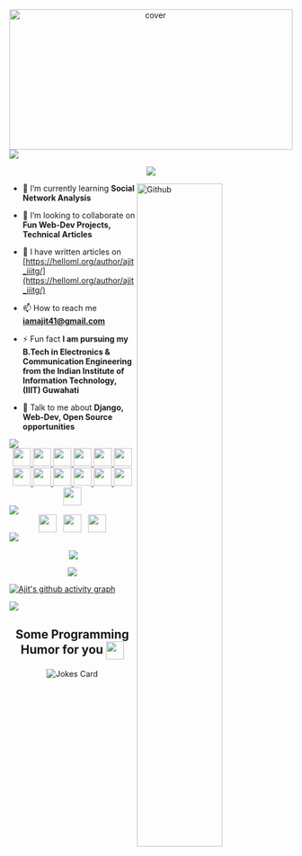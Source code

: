 <div align="center">
<img width="100%" height = "250px" src="https://images.unsplash.com/photo-1555949963-ff9fe0c870eb?ixid=MnwxMjA3fDB8MHxwaG90by1wYWdlfHx8fGVufDB8fHx8&ixlib=rb-1.2.1&auto=format&fit=crop&w=870&q=80" alt="cover" />
</div>

<img align="middle" src = "https://raw.githubusercontent.com/andreasbm/readme/master/assets/lines/rainbow.png">
<p align="center">
<img src ="https://readme-typing-svg.herokuapp.com?font=Comfortaa&color=%23FF8C1F&size=30&center=true&vCenter=true&width=550&height=70&&lines=Hi!+👋+I'm+Ajit;I+Love+To+Build+💻+Projects!" />
</p>

<img width="55%" align="right" alt="Github" src="https://raw.githubusercontent.com/onimur/.github/master/.resources/git-header.svg" />
  
- 🌱 I’m currently learning **Social Network Analysis**  
  
- 👯 I’m looking to collaborate on **Fun Web-Dev Projects, Technical Articles**   

- 📝 I have written articles on [https://helloml.org/author/ajit_iiitg/](https://helloml.org/author/ajit_iiitg/)  
 
- 📫 How to reach me **iamajit41@gmail.com**  
  
- ⚡ Fun fact **I am pursuing my B.Tech in Electronics & Communication Engineering from the Indian Institute of Information Technology, (IIIT) Guwahati**


- 💬 Talk to me about **Django, Web-Dev, Open Source opportunities**

<img src = "https://raw.githubusercontent.com/andreasbm/readme/master/assets/lines/rainbow.png">

<div align="center">
<a href= https://github.com/iamajitsingh?tab=repositories&q=&type=&language=django&sort= > <img width ='32px' src ='https://raw.githubusercontent.com/rahulbanerjee26/githubAboutMeGenerator/main/icons/django.svg'> </a>
<a href= https://github.com/iamajitsingh?tab=repositories&q=&type=&language=python&sort= > <img width ='32px' src ='https://raw.githubusercontent.com/rahulbanerjee26/githubAboutMeGenerator/main/icons/python.svg'> </a>
<a href= https://github.com/iamajitsingh?tab=repositories&q=&type=&language=bootstrap&sort= > <img width ='32px' src ='https://raw.githubusercontent.com/rahulbanerjee26/githubAboutMeGenerator/main/icons/bootstrap.svg'> </a>
<a href= https://github.com/iamajitsingh?tab=repositories&q=&type=&language=reactjs&sort= > <img width ='32px' src ='https://raw.githubusercontent.com/rahulbanerjee26/githubAboutMeGenerator/main/icons/reactjs.svg'> </a>
<a href= https://github.com/iamajitsingh?tab=repositories&q=&type=&language=css&sort= > <img width ='32px' src ='https://raw.githubusercontent.com/rahulbanerjee26/githubAboutMeGenerator/main/icons/css.svg'> </a>
<a href= https://github.com/iamajitsingh?tab=repositories&q=&type=&language=javascript&sort= > <img width ='32px' src ='https://raw.githubusercontent.com/rahulbanerjee26/githubAboutMeGenerator/main/icons/javascript.svg'> </a>
<a href= https://github.com/iamajitsingh?tab=repositories&q=&type=&language=scikit&sort= > <img width ='32px' src ='https://raw.githubusercontent.com/rahulbanerjee26/githubAboutMeGenerator/main/icons/scikit.svg'> </a>
<a href= https://github.com/iamajitsingh?tab=repositories&q=&type=&language=nodejs&sort= > <img width ='32px' src ='https://raw.githubusercontent.com/rahulbanerjee26/githubAboutMeGenerator/main/icons/nodejs.svg'> </a>
<a href= https://github.com/iamajitsingh?tab=repositories&q=&type=&language=postgresql&sort= > <img width ='32px' src ='https://raw.githubusercontent.com/rahulbanerjee26/githubAboutMeGenerator/main/icons/postgresql.svg'> </a>
<a href= https://github.com/iamajitsingh?tab=repositories&q=&type=&language=mongodb&sort= > <img width ='32px' src ='https://raw.githubusercontent.com/rahulbanerjee26/githubAboutMeGenerator/main/icons/mongodb.svg'> </a>
<a href= https://github.com/iamajitsingh?tab=repositories&q=&type=&language=sqlite&sort= > <img width ='32px' src ='https://raw.githubusercontent.com/rahulbanerjee26/githubAboutMeGenerator/main/icons/sqlite.svg'> </a>
<a href= https://github.com/iamajitsingh?tab=repositories&q=&type=&language=c&sort= > <img width ='32px' src ='https://raw.githubusercontent.com/rahulbanerjee26/githubAboutMeGenerator/main/icons/c.svg'> </a>
<a href= https://github.com/iamajitsingh?tab=repositories&q=&type=&language=cpp&sort= > <img width ='32px' src ='https://raw.githubusercontent.com/rahulbanerjee26/githubAboutMeGenerator/main/icons/cpp.svg'> </a>
</div>

<img src = "https://raw.githubusercontent.com/andreasbm/readme/master/assets/lines/rainbow.png">

<div align="center">
<a href = 'https://discordapp.com/users/SHY#7766/'> <img width = '32px' align= 'center' src="https://raw.githubusercontent.com/rahulbanerjee26/githubAboutMeGenerator/main/icons/discord.svg"/></a> &nbsp;
<a href = 'https://www.linkedin.com/in/ajit-a-singh-'> <img width = '32px' align= 'center' src="https://raw.githubusercontent.com/rahulbanerjee26/githubAboutMeGenerator/main/icons/linked-in-alt.svg"/></a> &nbsp;
<a href = 'https://www.github.com/iamajitsingh'> <img width = '32px' align= 'center' src="https://raw.githubusercontent.com/rahulbanerjee26/githubAboutMeGenerator/main/icons/github.svg"/></a> 
</div>
<img src = "https://raw.githubusercontent.com/andreasbm/readme/master/assets/lines/rainbow.png">

<p align ="center">&nbsp;<img align="center" src="https://github-readme-stats.vercel.app/api?username=iamajitsingh&show_icons=true&count_private=true&theme=react" />

<p align="center"><img align="center" src="http://github-readme-streak-stats.herokuapp.com?user=iamajitsingh&theme=radical" />

[![Ajit's github activity graph](https://activity-graph.herokuapp.com/graph?username=iamajitsingh&bg_color=000000&color=1fdbd8&line=ff5c5c&point=1adbce&area=true&hide_border=true)](https://github.com/ashutosh00710/github-readme-activity-graph)


  
 </div>
<img src = "https://raw.githubusercontent.com/andreasbm/readme/master/assets/lines/rainbow.png">
 
<h2 align="center"> Some Programming Humor for you <img align ='center' src='https://media2.giphy.com/media/UQDSBzfyiBKvgFcSTw/giphy.gif?cid=ecf05e47p3cd513axbek3f56ti3jzizq8hincw20jauyyfyw&rid=giphy.gif' width = '32px'></h2>

<div align="center">

![Jokes Card](https://readme-jokes.vercel.app/api?theme=default)
</div>
<br>
